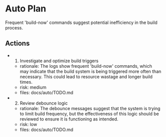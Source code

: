 # Auto Plan

Frequent 'build-now' commands suggest potential inefficiency in the build process.

## Actions
- 1. Investigate and optimize build triggers
  - rationale: The logs show frequent 'build-now' commands, which may indicate that the build system is being triggered more often than necessary. This could lead to resource wastage and longer build times.
  - risk: medium
  - files: docs/auto/TODO.md
- 2. Review debounce logic
  - rationale: The debounce messages suggest that the system is trying to limit build frequency, but the effectiveness of this logic should be reviewed to ensure it is functioning as intended.
  - risk: low
  - files: docs/auto/TODO.md